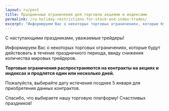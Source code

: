 ```yaml
---
layout: ru/post
title: Праздничные ограничения для торговли акциями и индексами 
permalink: /ru-holiday-restrictions-for-stock-and-index-trades/
excerpt: "Информируем Вас о некоторых торговых ограничениях, которые будут действовать в течение праздничного периода, ввиду снижения количества мировых трейдеров..."  
---
```




С наступающими праздниками, уважаемые трейдеры!

Информируем Вас о некоторых торговых ограничениях, которые будут действовать в течение праздничного периода, ввиду снижения количества мировых трейдеров.

**Торговые ограничения распространяются на контракты на акциях и индексах и продлятся один или несколько дней.**

Пожалуйста, выбирайте дату истечения позднее 5 января для приобретения данных контрактов.

Спасибо, что выбираете нашу торговую платформу! Счастливых праздников!
